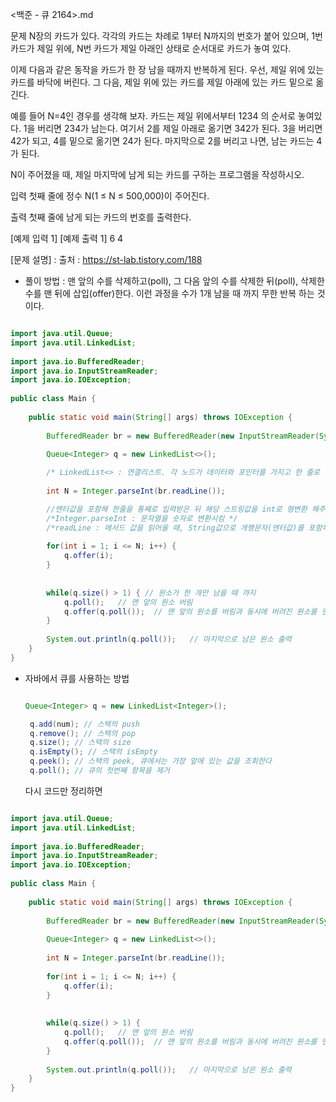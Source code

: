 <백준 - 큐 2164>.md


문제
N장의 카드가 있다. 각각의 카드는 차례로 1부터 N까지의 번호가 붙어 있으며, 1번 카드가 제일 위에, N번 카드가 제일 아래인 상태로 순서대로 카드가 놓여 있다.

이제 다음과 같은 동작을 카드가 한 장 남을 때까지 반복하게 된다. 우선, 제일 위에 있는 카드를 바닥에 버린다. 그 다음, 제일 위에 있는 카드를 제일 아래에 있는 카드 밑으로 옮긴다.

예를 들어 N=4인 경우를 생각해 보자. 카드는 제일 위에서부터 1234 의 순서로 놓여있다. 1을 버리면 234가 남는다. 여기서 2를 제일 아래로 옮기면 342가 된다. 3을 버리면 42가 되고, 4를 밑으로 옮기면 24가 된다. 마지막으로 2를 버리고 나면, 남는 카드는 4가 된다.

N이 주어졌을 때, 제일 마지막에 남게 되는 카드를 구하는 프로그램을 작성하시오.

입력
첫째 줄에 정수 N(1 ≤ N ≤ 500,000)이 주어진다.

출력
첫째 줄에 남게 되는 카드의 번호를 출력한다.

[예제 입력 1]      [예제 출력  1]
6                 4



[문제 설명] : 출처 : https://st-lab.tistory.com/188

- 풀이 방법 : 맨 앞의 수를 삭제하고(poll), 그 다음 앞의 수를 삭제한 뒤(poll), 삭제한 수를 맨 뒤에 삽입(offer)한다.
            이런 과정을 수가 1개 남을 때 까지 무한 반복 하는 것이다. 

```java

import java.util.Queue;
import java.util.LinkedList;
 
import java.io.BufferedReader;
import java.io.InputStreamReader;
import java.io.IOException;
 
public class Main {
 
	public static void main(String[] args) throws IOException {
		
		BufferedReader br = new BufferedReader(new InputStreamReader(System.in));
		
		Queue<Integer> q = new LinkedList<>();

		/* LinkedList<> : 연결리스트. 각 노드가 데이터와 포인터를 가지고 한 줄로 연결되어 있는 방식의 자료구조. 데이터를 담고 있는 노드들이 연결되어 있고, 노드의 포인터가 이전 노드와 다음 노드와의 연결을 담당함.  */
		
        int N = Integer.parseInt(br.readLine());

        //엔터값을 포함해 한줄을 통째로 입력받은 뒤 해당 스트링값을 int로 형변환 해주는 방법
		/*Integer.parseInt : 문자열을 숫자로 변환시킴 */
		/*readLine : 메서드 값을 읽어올 때, String값으로 개행문자(엔터값)를 포함해 한줄을 전부 읽어오는 방식이다.*/
		
		for(int i = 1; i <= N; i++) {
			q.offer(i);
		}
		
		
		while(q.size() > 1) { // 원소가 한 개만 남을 때 까지
			q.poll();	// 맨 앞의 원소 버림 
			q.offer(q.poll());	// 맨 앞의 원소를 버림과 동시에 버려진 원소를 맨 뒤에 삽입 
		}
		
		System.out.println(q.poll());	// 마지막으로 남은 원소 출력 
	}
}

```

- 자바에서 큐를 사용하는 방법
  
  ```java

  Queue<Integer> q = new LinkedList<Integer>();

   q.add(num); // 스택의 push
   q.remove(); // 스택의 pop
   q.size(); // 스택의 size
   q.isEmpty(); // 스택의 isEmpty
   q.peek(); // 스택의 peek, 큐에서는 가장 앞에 있는 값을 조회한다 
   q.poll(); // 큐의 첫번째 항목을 제거 

  ```


  다시 코드만 정리하면

```java

import java.util.Queue;
import java.util.LinkedList;
 
import java.io.BufferedReader;
import java.io.InputStreamReader;
import java.io.IOException;
 
public class Main {
 
	public static void main(String[] args) throws IOException {
		
		BufferedReader br = new BufferedReader(new InputStreamReader(System.in));
		
		Queue<Integer> q = new LinkedList<>();
		
		int N = Integer.parseInt(br.readLine());
		
		for(int i = 1; i <= N; i++) {
			q.offer(i);
		}
		
		
		while(q.size() > 1) {
			q.poll();	// 맨 앞의 원소 버림 
			q.offer(q.poll());	// 맨 앞의 원소를 버림과 동시에 버려진 원소를 맨 뒤에 삽입 
		}
		
		System.out.println(q.poll());	// 마지막으로 남은 원소 출력 
	}
}

```